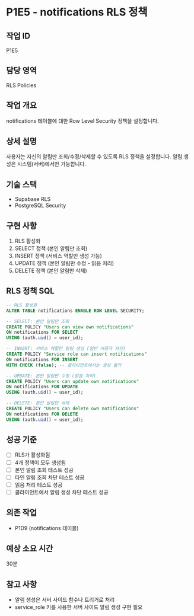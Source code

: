 # P1E5 - notifications RLS 정책

## 작업 ID
P1E5

## 담당 영역
RLS Policies

## 작업 개요
notifications 테이블에 대한 Row Level Security 정책을 설정합니다.

## 상세 설명
사용자는 자신의 알림만 조회/수정/삭제할 수 있도록 RLS 정책을 설정합니다. 알림 생성은 시스템(서버)에서만 가능합니다.

## 기술 스택
- Supabase RLS
- PostgreSQL Security

## 구현 사항
1. RLS 활성화
2. SELECT 정책 (본인 알림만 조회)
3. INSERT 정책 (서비스 역할만 생성 가능)
4. UPDATE 정책 (본인 알림만 수정 - 읽음 처리)
5. DELETE 정책 (본인 알림만 삭제)

## RLS 정책 SQL
```sql
-- RLS 활성화
ALTER TABLE notifications ENABLE ROW LEVEL SECURITY;

-- SELECT: 본인 알림만 조회
CREATE POLICY "Users can view own notifications"
ON notifications FOR SELECT
USING (auth.uid() = user_id);

-- INSERT: 서비스 역할만 알림 생성 (일반 사용자 차단)
CREATE POLICY "Service role can insert notifications"
ON notifications FOR INSERT
WITH CHECK (false); -- 클라이언트에서는 생성 불가

-- UPDATE: 본인 알림만 수정 (읽음 처리)
CREATE POLICY "Users can update own notifications"
ON notifications FOR UPDATE
USING (auth.uid() = user_id);

-- DELETE: 본인 알림만 삭제
CREATE POLICY "Users can delete own notifications"
ON notifications FOR DELETE
USING (auth.uid() = user_id);
```

## 성공 기준
- [ ] RLS가 활성화됨
- [ ] 4개 정책이 모두 생성됨
- [ ] 본인 알림 조회 테스트 성공
- [ ] 타인 알림 조회 차단 테스트 성공
- [ ] 읽음 처리 테스트 성공
- [ ] 클라이언트에서 알림 생성 차단 테스트 성공

## 의존 작업
- P1D9 (notifications 테이블)

## 예상 소요 시간
30분

## 참고 사항
- 알림 생성은 서버 사이드 함수나 트리거로 처리
- service_role 키를 사용한 서버 사이드 알림 생성 구현 필요
